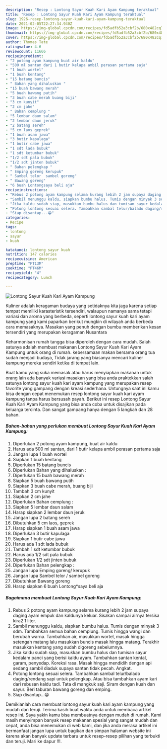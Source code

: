```yaml
---
description: "Resep : Lontong Sayur Kuah Kari Ayam Kampung teraktual"
title: "Resep : Lontong Sayur Kuah Kari Ayam Kampung teraktual"
slug: 1926-resep-lontong-sayur-kuah-kari-ayam-kampung-teraktual
date: 2021-02-05T22:27:34.940Z
image: https://img-global.cpcdn.com/recipes/fd5adfb52a3cbf2b/680x482cq70/lontong-sayur-kuah-kari-ayam-kampung-foto-resep-utama.jpg
thumbnail: https://img-global.cpcdn.com/recipes/fd5adfb52a3cbf2b/680x482cq70/lontong-sayur-kuah-kari-ayam-kampung-foto-resep-utama.jpg
cover: https://img-global.cpcdn.com/recipes/fd5adfb52a3cbf2b/680x482cq70/lontong-sayur-kuah-kari-ayam-kampung-foto-resep-utama.jpg
author: Thomas Tate
ratingvalue: 4.6
reviewcount: 11666
recipeingredient:
- "2 potong ayam kampung buat air kaldu"
- "500 ml santan dari 1 butir kelapa ambil perasan pertama saja"
- "1 buah wortel"
- "1 buah kentang"
- "15 batang buncis"
- " Bahan yang dihaluskan "
- "15 buah bawang merah"
- "5 buah bawang putih"
- "3 buah cabe merah buang biji"
- "3 cm kunyit"
- "2 cm jahe"
- " Bahan cemplung "
- "5 lembar daun salam"
- "2 lembar daun jeruk"
- "2 batang sereh"
- "5 cm laos geprek"
- "1 buah asam jawa"
- "3 butir kapulaga"
- "1 butir cabe jawa"
- "1 sdt lada bubuk"
- "1 sdt ketumbar bubuk"
- "1/2 sdt pala bubuk"
- "1/2 sdt jinten bubuk"
- " Bahan pelengkap "
- " Emping goreng kerupuk"
- " Sambel telor  sambel goreng"
- " Bawang goreng"
- "6 buah Lontongsaya beli aja"
recipeinstructions:
- "Rebus 2 potong ayam kampung selama kurang lebih 2 jam supaya daging ayam empuk dan kaldunya keluar. Sisakan sampai airnya tersisa kira2 1 liter."
- "Sambil menunggu kaldu, siapkan bumbu halus. Tumis dengan minyak 3 sdm. Tambahkan semua bahan cemplung. Tumis hingga wangi dan berubah warna. Tambahkan air, masukkan wortel, masak hingga setengah matang lalu masukkan buncis masak hingga matang. Terakhir masukkan kentang yang sudah digoreng sebelumnya."
- "Jika kaldu sudah siap, masukkan bumbu halus dan tumisan sayur kedalam panci yang berisi kaldu ayam. Tambahkan santan kental, garam, penyedap. Koreksi rasa. Masak hingga mendidih dengan api sedang sambil diaduk supaya santan tidak pecah. Angkat."
- "Potong lontong sesuai selera. Tambahkan sambal telur/balado daging/rendang sapi untuk pelengkap. Atau bisa tambahkan ayam kari dari rebusan kaldu tadi. Tata di mangkuk saji. Siram dengan kuah dan sayur. Beri taburan bawang goreng dan emping."
- "Siap disantap...😁"
categories:
- Recipe
tags:
- lontong
- sayur
- kuah

katakunci: lontong sayur kuah 
nutrition: 147 calories
recipecuisine: American
preptime: "PT13M"
cooktime: "PT46M"
recipeyield: "4"
recipecategory: Lunch

---
```



![Lontong Sayur Kuah Kari Ayam Kampung](https://img-global.cpcdn.com/recipes/fd5adfb52a3cbf2b/680x482cq70/lontong-sayur-kuah-kari-ayam-kampung-foto-resep-utama.jpg)

Kuliner adalah keragaman budaya yang setidaknya kita jaga karena setiap tempat memiliki karasteristik tersendiri, walaupun namanya sama tetapi variasi dan aroma yang berbeda, seperti lontong sayur kuah kari ayam kampung yang kami paparkan berikut mungkin di wilayah anda berbeda cara memasaknya. Masakan yang penuh dengan bumbu memberikan kesan tersendiri yang merupakan keragaman Nusantara



Keharmonisan rumah tangga bisa diperoleh dengan cara mudah. Salah satunya adalah membuat makanan Lontong Sayur Kuah Kari Ayam Kampung untuk orang di rumah. kebersamaan makan bersama orang tua sudah menjadi budaya, Tidak jarang yang biasanya mencari kuliner kampung mereka sendiri ketika di tempat lain.

Buat kamu yang suka memasak atau harus menyiapkan makanan untuk orang lain ada banyak variasi masakan yang bisa anda praktekkan salah satunya lontong sayur kuah kari ayam kampung yang merupakan resep favorite yang gampang dengan kreasi sederhana. Untungnya saat ini kamu bisa dengan cepat menemukan resep lontong sayur kuah kari ayam kampung tanpa harus bersusah payah.
Berikut ini resep Lontong Sayur Kuah Kari Ayam Kampung yang bisa anda coba untuk disajikan pada keluarga tercinta. Dan sangat gampang hanya dengan 5 langkah dan 28 bahan.


<!--inarticleads1-->

##### Bahan-bahan yang perlukan membuat Lontong Sayur Kuah Kari Ayam Kampung:

1. Diperlukan 2 potong ayam kampung, buat air kaldu
1. Harus ada 500 ml santan, dari 1 butir kelapa ambil perasan pertama saja
1. Jangan lupa 1 buah wortel
1. Siapkan 1 buah kentang
1. Diperlukan 15 batang buncis
1. Diperlukan  Bahan yang dihaluskan :
1. Diperlukan 15 buah bawang merah
1. Siapkan 5 buah bawang putih
1. Siapkan 3 buah cabe merah, buang biji
1. Tambah 3 cm kunyit
1. Siapkan 2 cm jahe
1. Diperlukan  Bahan cemplung :
1. Siapkan 5 lembar daun salam
1. Harap siapkan 2 lembar daun jeruk
1. Jangan lupa 2 batang sereh
1. Dibutuhkan 5 cm laos, geprek
1. Harap siapkan 1 buah asam jawa
1. Diperlukan 3 butir kapulaga
1. Siapkan 1 butir cabe jawa
1. Harus ada 1 sdt lada bubuk
1. Tambah 1 sdt ketumbar bubuk
1. Harus ada 1/2 sdt pala bubuk
1. Diperlukan 1/2 sdt jinten bubuk
1. Diperlukan  Bahan pelengkap :
1. Jangan lupa  Emping goreng/ kerupuk
1. Jangan lupa  Sambel telor / sambel goreng
1. Dibutuhkan  Bawang goreng
1. Harap siapkan 6 buah Lontong*saya beli aja




<!--inarticleads2-->

##### Bagaimana membuat  Lontong Sayur Kuah Kari Ayam Kampung:

1. Rebus 2 potong ayam kampung selama kurang lebih 2 jam supaya daging ayam empuk dan kaldunya keluar. Sisakan sampai airnya tersisa kira2 1 liter.
1. Sambil menunggu kaldu, siapkan bumbu halus. Tumis dengan minyak 3 sdm. Tambahkan semua bahan cemplung. Tumis hingga wangi dan berubah warna. Tambahkan air, masukkan wortel, masak hingga setengah matang lalu masukkan buncis masak hingga matang. Terakhir masukkan kentang yang sudah digoreng sebelumnya.
1. Jika kaldu sudah siap, masukkan bumbu halus dan tumisan sayur kedalam panci yang berisi kaldu ayam. Tambahkan santan kental, garam, penyedap. Koreksi rasa. Masak hingga mendidih dengan api sedang sambil diaduk supaya santan tidak pecah. Angkat.
1. Potong lontong sesuai selera. Tambahkan sambal telur/balado daging/rendang sapi untuk pelengkap. Atau bisa tambahkan ayam kari dari rebusan kaldu tadi. Tata di mangkuk saji. Siram dengan kuah dan sayur. Beri taburan bawang goreng dan emping.
1. Siap disantap...😁




Demikianlah cara membuat lontong sayur kuah kari ayam kampung yang mudah dan teruji. Terima kasih buat waktu anda untuk membaca artikel resep ini. Saya yakin kamu bisa membuatnya dengan mudah di rumah. Kami masih menyimpan banyak resep makanan spesial yang sangat mudah dan cepat, anda bisa menemukan di web kami, dan jika anda merasa artikel ini bermanfaat jangan lupa untuk bagikan dan simpan halaman website ini karena akan banyak update terbaru untuk resep-resep pilihan yang terbukti dan teruji. Mari ke dapur !!!. 
